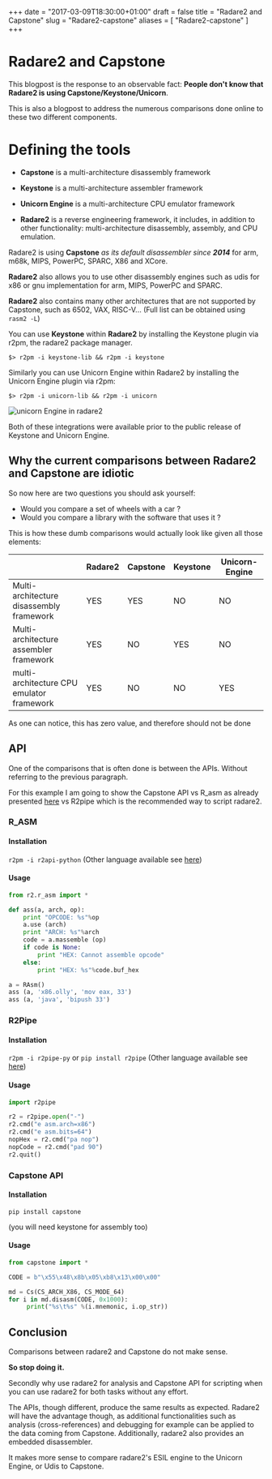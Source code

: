 +++
date = "2017-03-09T18:30:00+01:00"
draft = false
title = "Radare2 and Capstone"
slug = "Radare2-capstone"
aliases = [
    "Radare2-capstone"
]
+++

# Radare2 and Capstone 

This blogpost is the response to an observable fact: **People don't know that Radare2 is using Capstone/Keystone/Unicorn**.

This is also a blogpost to address the numerous comparisons done online to these two different components.

# Defining the tools

* **Capstone** is a multi-architecture disassembly framework

* **Keystone** is a multi-architecture assembler framework

* **Unicorn Engine** is a multi-architecture CPU emulator framework

* **Radare2** is a reverse engineering framework, it includes, in addition to other functionality: multi-architecture disassembly, assembly, and CPU emulation.

Radare2 is using **Capstone** _as its default disassembler since **2014**_ for arm, m68k, MIPS, PowerPC, SPARC, X86 and XCore. 

**Radare2** also allows you to use other disassembly engines such as udis for x86 or gnu implementation for arm, MIPS, PowerPC and SPARC. 

**Radare2** also contains many other architectures that are not supported by Capstone, such as 6502, VAX, RISC-V... (Full list can be obtained using `rasm2 -L`)

You can use **Keystone** within **Radare2** by installing the Keystone plugin via r2pm, the radare2 package manager.

`$> r2pm -i keystone-lib && r2pm -i keystone`

Similarly you can use Unicorn Engine within Radare2 by installing the Unicorn Engine plugin via r2pm:

`$> r2pm -i unicorn-lib && r2pm -i unicorn`

![unicorn Engine in radare2](https://pbs.twimg.com/media/CNVxHanWIAA5WeL.png)

Both of these integrations were available prior to the public release of Keystone and Unicorn Engine.

## Why the current comparisons between Radare2 and Capstone are idiotic

So now here are two questions you should ask yourself:

* Would you compare a set of wheels with a car ?
* Would you compare a library with the software that uses it ?

This is how these dumb comparisons would actually look like given all those elements:

|   | Radare2 | Capstone | Keystone | Unicorn-Engine |
| --- | --- | --- | --- | --- |
| Multi-architecture disassembly framework  | YES | YES | NO | NO |
| Multi-architecture assembler framework | YES | NO | YES | NO |
| multi-architecture CPU emulator framework | YES | NO | NO | YES |

As one can notice, this has zero value, and therefore should not be done

## API

One of the comparisons that is often done is between the APIs. Without referring to the previous paragraph.

For this example I am going to show the Capstone API vs R_asm as already presented [here](http://radare.today/posts/rasm/) vs R2pipe which is the recommended way to script radare2.

### R_ASM

#### Installation

`r2pm -i r2api-python` (Other language available see [here](https://github.com/radare/radare2-bindings))

#### Usage

```python
from r2.r_asm import *

def ass(a, arch, op):
    print "OPCODE: %s"%op
    a.use (arch)
    print "ARCH: %s"%arch
    code = a.massemble (op)
    if code is None:
        print "HEX: Cannot assemble opcode"
    else:
        print "HEX: %s"%code.buf_hex

a = RAsm()
ass (a, 'x86.olly', 'mov eax, 33')
ass (a, 'java', 'bipush 33')
```

### R2Pipe

#### Installation

`r2pm -i r2pipe-py` or `pip install r2pipe` (Other language available see [here](https://github.com/radare/radare2-r2pipe))

#### Usage

```python
import r2pipe

r2 = r2pipe.open("-")
r2.cmd("e asm.arch=x86")
r2.cmd("e asm.bits=64")
nopHex = r2.cmd("pa nop")
nopCode = r2.cmd("pad 90")
r2.quit()
```

### Capstone API

#### Installation

`pip install capstone`

(you will need keystone for assembly too)

#### Usage

```python
from capstone import *

CODE = b"\x55\x48\x8b\x05\xb8\x13\x00\x00"

md = Cs(CS_ARCH_X86, CS_MODE_64)
for i in md.disasm(CODE, 0x1000):
     print("%s\t%s" %(i.mnemonic, i.op_str))
```


## Conclusion

Comparisons between radare2 and Capstone do not make sense. 

**So stop doing it.**

Secondly why use radare2 for analysis and Capstone API for scripting when you can use radare2 for both tasks without any effort.

The APIs, though different, produce the same results as expected. Radare2 will have the advantage though, as additional functionalities such as analysis (cross-references) and debugging for example can be applied to the data coming from Capstone. Additionally, radare2 also provides an embedded disassembler.

It makes more sense to compare radare2's ESIL engine to the Unicorn Engine, or Udis to Capstone.


